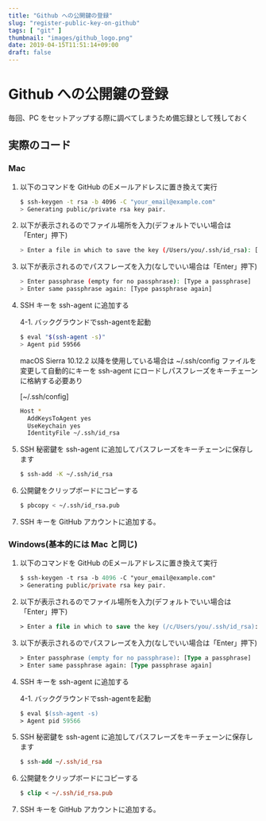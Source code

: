 ```yaml
---
title: "Github への公開鍵の登録"
slug: "register-public-key-on-github"
tags: [ "git" ]
thumbnail: "images/github_logo.png"
date: 2019-04-15T11:51:14+09:00
draft: false
---
```


# Github への公開鍵の登録

毎回、PC をセットアップする際に調べてしまうため備忘録として残しておく

## 実際のコード

### Mac

1. 以下のコマンドを GitHub のEメールアドレスに置き換えて実行

    ```bash
    $ ssh-keygen -t rsa -b 4096 -C "your_email@example.com"
    > Generating public/private rsa key pair.
    ```

2. 以下が表示されるのでファイル場所を入力(デフォルトでいい場合は「Enter」押下)

    ```bash
   > Enter a file in which to save the key (/Users/you/.ssh/id_rsa): [Press enter]
   ```

3. 以下が表示されるのでパスフレーズを入力(なしでいい場合は「Enter」押下)

    ```bash
    > Enter passphrase (empty for no passphrase): [Type a passphrase]
    > Enter same passphrase again: [Type passphrase again]
   ```

4. SSH キーを ssh-agent に追加する

    4-1. バックグラウンドでssh-agentを起動

    ```bash
    $ eval "$(ssh-agent -s)"
    > Agent pid 59566
    ```

    macOS Sierra 10.12.2 以降を使用している場合は ~/.ssh/config ファイルを変更して自動的にキーを ssh-agent にロードしパスフレーズをキーチェーンに格納する必要あり

    [~/.ssh/config]

    ```bash
    Host *
      AddKeysToAgent yes
      UseKeychain yes
      IdentityFile ~/.ssh/id_rsa
    ```

5. SSH 秘密鍵を ssh-agent に追加してパスフレーズをキーチェーンに保存します

    ```bash
    $ ssh-add -K ~/.ssh/id_rsa
    ```

6. 公開鍵をクリップボードにコピーする

    ```bash
    $ pbcopy < ~/.ssh/id_rsa.pub
    ```

7. SSH キーを GitHub アカウントに追加する。

### Windows(基本的には Mac と同じ)

1. 以下のコマンドを GitHub のEメールアドレスに置き換えて実行

    ```ps
    $ ssh-keygen -t rsa -b 4096 -C "your_email@example.com"
    > Generating public/private rsa key pair.
    ```

2. 以下が表示されるのでファイル場所を入力(デフォルトでいい場合は「Enter」押下)

    ```ps
   > Enter a file in which to save the key (/c/Users/you/.ssh/id_rsa):[Press enter]
   ```

3. 以下が表示されるのでパスフレーズを入力(なしでいい場合は「Enter」押下)

    ```ps
    > Enter passphrase (empty for no passphrase): [Type a passphrase]
    > Enter same passphrase again: [Type passphrase again]
    ```

4. SSH キーを ssh-agent に追加する

    4-1. バックグラウンドでssh-agentを起動

    ```ps
    $ eval $(ssh-agent -s)
    > Agent pid 59566
    ```

5. SSH 秘密鍵を ssh-agent に追加してパスフレーズをキーチェーンに保存します

    ```ps
    $ ssh-add ~/.ssh/id_rsa
    ```

6. 公開鍵をクリップボードにコピーする

    ```ps
    $ clip < ~/.ssh/id_rsa.pub
    ```

7. SSH キーを GitHub アカウントに追加する。
